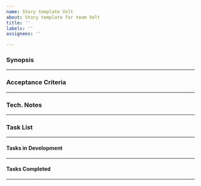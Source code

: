 ```yaml
---
name: Story template Volt
about: Story template for team Volt
title: ''
labels: ''
assignees: ''

---
```


### Synopsis
_____________
### Acceptance Criteria
________________
### Tech. Notes
________________
### Task List
_________________
#### Tasks in Development
_________________
#### Tasks Completed
_________________
